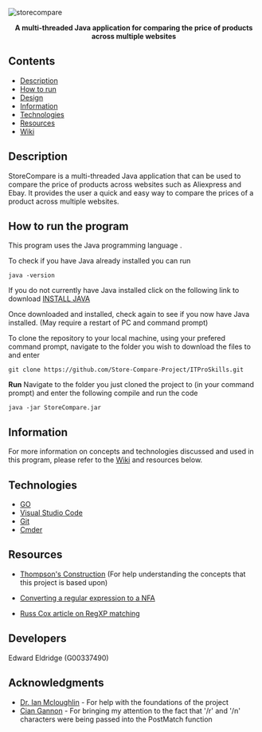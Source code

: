 ![storecompare](https://user-images.githubusercontent.com/22448079/38895768-d87f1a4c-4288-11e8-99ab-416e24d32da8.png)

<p align="center">
  <b>A multi-threaded Java application for comparing the price of products across multiple websites</b><br>
</p>

## Contents
* [Description](#description)
* [How to run](#how-to-run-the-program)
* [Design](#design)
* [Information](#information)
* [Technologies](#technologies)
* [Resources](#resources)
* [Wiki](https://github.com/EddieEldridge/GoLangAutomaton/wiki)

## Description
StoreCompare is a multi-threaded Java application that can be used to compare the price of products across websites such as Aliexpress and Ebay. 
It provides the user a quick and easy way to compare the prices of a product across multiple websites.

## How to run the program
This program uses the Java programming language .

To check if you have Java already installed you can run

```
java -version 
```


If you do not currently have Java installed click on the following link to download [INSTALL JAVA](http://www.oracle.com/technetwork/java/javase/downloads/jdk8-downloads-2133151.html)

Once downloaded and installed, check again to see if you now have Java installed. (May require a restart of PC and command prompt)

To clone the repository to your local machine, using your prefered command prompt, navigate to the folder you wish to download the files to and enter
```
git clone https://github.com/Store-Compare-Project/ITProSkills.git
```

**Run**
 Navigate to the folder you just cloned the project to (in your command prompt) and enter the following compile and run the code 

```
java -jar StoreCompare.jar
```

## Information
For more information on concepts and technologies discussed and used in this program, please refer to the [Wiki](https://github.com/Store-Compare-Project/ITProSkills/wiki) and resources below.

## Technologies
- [GO](https://golang.org/dl/)
- [Visual Studio Code](https://code.visualstudio.com/)
- [Git](https://git-scm.com/)
- [Cmder](http://cmder.net/)

## Resources
- [Thompson's Construction](https://en.wikipedia.org/wiki/Thompson%27s_construction) (For help understanding the concepts that this project is based upon)

- [Converting a regular expression to a NFA](http://www.cs.may.ie/staff/jpower/Courses/Previous/parsing/node5.html)

- [Russ Cox article on RegXP matching](https://swtch.com/~rsc/regexp/regexp1.html)


## Developers
Edward Eldridge (G00337490)

## Acknowledgments
- [Dr. Ian Mcloughlin](https://github.com/ianmcloughlin) - For help with the foundations of the project
- [Cian Gannon](https://github.com/cian2009) - For bringing my attention to the fact that '/r' and '/n' characters were being passed into the PostMatch function
